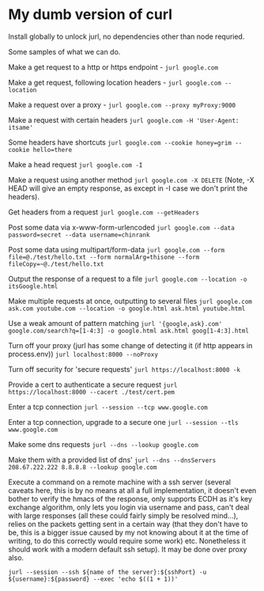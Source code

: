 # My dumb version of curl

Install globally to unlock jurl, no dependencies other than node requried.

Some samples of what we can do.

Make a get request to a http or https endpoint - `jurl google.com`

Make a get request, following location headers - `jurl google.com --location`

Make a request over a proxy - `jurl google.com --proxy myProxy:9000`

Make a request with certain headers `jurl google.com -H 'User-Agent: itsame'`

Some headers have shortcuts `jurl google.com --cookie honey=grim --cookie hello=there`

Make a head request `jurl google.com -I`

Make a request using another method `jurl google.com -X DELETE`
(Note, -X HEAD will give an empty response, as except in -I case we don't print the headers).

Get headers from a request `jurl google.com --getHeaders`

Post some data via x-www-form-urlencoded `jurl google.com --data password=secret --data username=chinrank`

Post some data using multipart/form-data `jurl google.com --form file=@./test/hello.txt --form normalArg=thisone --form fileCopy=~@./test/hello.txt`

Output the response of a request to a file `jurl google.com --location -o itsGoogle.html`

Make multiple requests at once, outputting to several files `jurl google.com ask.com youtube.com --location -o google.html ask.html youtube.html`

Use a weak amount of pattern matching `jurl '{google,ask}.com' google.com/search?q=[1-4:3] -o google.html ask.html goog[1-4:3].html`

Turn off your proxy (jurl has some change of detecting it (if http appears in process.env)) `jurl localhost:8000 --noProxy`

Turn off security for 'secure requests' `jurl https://localhost:8000 -k`

Provide a cert to authenticate a secure request `jurl https://localhost:8000 --cacert ./test/cert.pem`

Enter a tcp connection `jurl --session --tcp www.google.com`

Enter a tcp connection, upgrade to a secure one `jurl --session --tls www.google.com`

Make some dns requests `jurl --dns --lookup google.com`

Make them with a provided list of dns' `jurl --dns --dnsServers 208.67.222.222 8.8.8.8 --lookup google.com`

Execute a command on a remote machine with a ssh server (several caveats here, this is by no means at all a full implementation, it doesn't even bother to verify the hmacs of the response, only supports ECDH as it's key exchange algorithm, only lets you login via username and pass, can't deal with large responses (all these could fairly simply be resolved mind...), relies on the packets getting sent in a certain way (that they don't have to be, this is a bigger issue caused by my not knowing about it at the time of writing, to do this correctly would require some work) etc. Nonetheless it should work with a modern default ssh setup). It may be done over proxy also.

`jurl --session --ssh ${name of the server}:${sshPort} -u ${username}:${password} --exec 'echo $((1 + 1))'`
